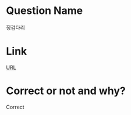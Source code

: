 # Question Name  
징검다리  

# Link
[URL](https://softeer.ai/practice/info.do?idx=1&eid=390)  

# Correct or not and why?  
Correct  
